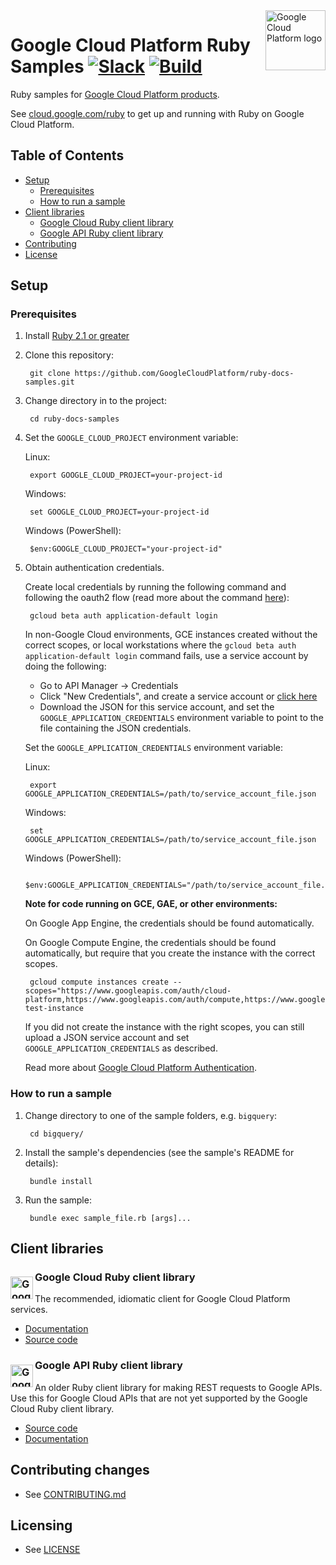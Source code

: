 <img src="https://avatars2.githubusercontent.com/u/2810941?v=3&s=96" alt="Google Cloud Platform logo" title="Google Cloud Platform" align="right" height="96" width="96"/>

# Google Cloud Platform Ruby Samples [![Slack][slack_badge]][slack_link] [![Build][build_badge]][build_link]

Ruby samples for [Google Cloud Platform products][cloud].

See [cloud.google.com/ruby][cloud_ruby] to get up and running with Ruby
on Google Cloud Platform.

## Table of Contents

* [Setup](#setup)
  * [Prerequisites](#prerequisites)
  * [How to run a sample](#how-to-run-a-sample)
* [Client libraries](#client-libraries)
  * [Google Cloud Ruby client library](#google-cloud-ruby-client-library)
  * [Google API Ruby client library](#google-api-ruby-client-library)
* [Contributing](#contributing)
* [License](#license)

## Setup

### Prerequisites

1. Install [Ruby 2.1 or greater][ruby]
1. Clone this repository:

        git clone https://github.com/GoogleCloudPlatform/ruby-docs-samples.git

1. Change directory in to the project:

        cd ruby-docs-samples

1. Set the `GOOGLE_CLOUD_PROJECT` environment variable:

    Linux:

        export GOOGLE_CLOUD_PROJECT=your-project-id

    Windows:

        set GOOGLE_CLOUD_PROJECT=your-project-id

    Windows (PowerShell):

        $env:GOOGLE_CLOUD_PROJECT="your-project-id"

1. Obtain authentication credentials.

    Create local credentials by running the following command and following the
    oauth2 flow (read more about the command [here][auth_command]):

        gcloud beta auth application-default login

    In non-Google Cloud environments, GCE instances created without the
    correct scopes, or local workstations where the
    `gcloud beta auth application-default login` command fails, use a service
    account by doing the following:

    * Go to API Manager -> Credentials
    * Click "New Credentials", and create a service account or [click here](https://console.cloud.google.com/project/_/apiui/credential/serviceaccount)
    * Download the JSON for this service account, and set the `GOOGLE_APPLICATION_CREDENTIALS`
    environment variable to point to the file containing the JSON credentials.

    Set the `GOOGLE_APPLICATION_CREDENTIALS` environment variable:

    Linux:

        export GOOGLE_APPLICATION_CREDENTIALS=/path/to/service_account_file.json

    Windows:

        set GOOGLE_APPLICATION_CREDENTIALS=/path/to/service_account_file.json

    Windows (PowerShell):

        $env:GOOGLE_APPLICATION_CREDENTIALS="/path/to/service_account_file.json"

    __Note for code running on GCE, GAE, or other environments:__

    On Google App Engine, the credentials should be found automatically.

    On Google Compute Engine, the credentials should be found automatically, but require that
    you create the instance with the correct scopes.

        gcloud compute instances create --scopes="https://www.googleapis.com/auth/cloud-platform,https://www.googleapis.com/auth/compute,https://www.googleapis.com/auth/compute.readonly" test-instance

    If you did not create the instance with the right scopes, you can still
    upload a JSON service account and set `GOOGLE_APPLICATION_CREDENTIALS`
    as described.

    Read more about [Google Cloud Platform Authentication][gcp_auth].

### How to run a sample

1. Change directory to one of the sample folders, e.g. `bigquery`:

        cd bigquery/

1. Install the sample's dependencies (see the sample's README for details):

        bundle install

1. Run the sample:

        bundle exec sample_file.rb [args]...

## Client libraries

### <img src="https://avatars2.githubusercontent.com/u/2810941?v=3&s=36" alt="Google Cloud Platform logo" title="Google Cloud Platform" align="left" height="36" width="36" style="margin-top: 9px;"/>Google Cloud Ruby client library

The recommended, idiomatic client for Google Cloud Platform services.

* [Documentation][gcloud_ruby_docs]
* [Source code][gcloud_ruby_github]

### <img src="https://avatars0.githubusercontent.com/u/1342004?v=3&s=36" alt="Google logo" title="Google" align="left" height="36" width="36" style="margin-top: 9px;"/>Google API Ruby client library

An older Ruby client library for making REST requests to Google APIs. Use
this for Google Cloud APIs that are not yet supported by the Google Cloud
Ruby client library.

* [Source code][google_api_client_github]
* [Documentation][google_api_client_docs]

## Contributing changes

* See [CONTRIBUTING.md](CONTRIBUTING.md)

## Licensing

* See [LICENSE](LICENSE)


[cloud]: https://cloud.google.com/
[cloud_ruby]: https://cloud.google.com/ruby/

[slack_badge]: https://img.shields.io/badge/slack-ruby%20on%20gcp-E01563.svg
[slack_link]: https://gcp-slack.appspot.com/

[build_badge]: https://img.shields.io/circleci/project/github/GoogleCloudPlatform/ruby-docs-samples/master.svg?style=flat
[build_link]:  https://circleci.com/gh/GoogleCloudPlatform/ruby-docs-samples

[gcloud_ruby_github]: https://github.com/GoogleCloudPlatform/google-cloud-ruby
[gcloud_ruby_docs]:   https://googlecloudplatform.github.io/google-cloud-ruby/

[google_api_client_github]: https://github.com/google/google-api-ruby-client
[google_api_client_docs]:   https://developers.google.com/api-client-library/ruby/

[ruby]: https://www.ruby-lang.org

[auth_command]: https://cloud.google.com/sdk/gcloud/reference/beta/auth/application-default/login
[gcp_auth]:     https://cloud.google.com/docs/authentication#projects_and_resources
